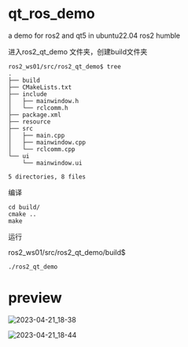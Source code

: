 # qt_ros_demo
a demo for ros2 and qt5 in ubuntu22.04 ros2 humble

进入ros2_qt_demo 文件夹，创建build文件夹
```shell
ros2_ws01/src/ros2_qt_demo$ tree
.
├── build
├── CMakeLists.txt
├── include
│   ├── mainwindow.h
│   └── rclcomm.h
├── package.xml
├── resource
├── src
│   ├── main.cpp
│   ├── mainwindow.cpp
│   └── rclcomm.cpp
└── ui
    └── mainwindow.ui

5 directories, 8 files
```
编译
```shell
cd build/
cmake ..
make
```

运行

ros2_ws01/src/ros2_qt_demo/build$
```shell
./ros2_qt_demo
```
# preview
![2023-04-21_18-38](https://user-images.githubusercontent.com/33952798/233620873-a91bf43f-4caf-431a-b08d-591d4bc732b7.png)

![2023-04-21_18-44](https://user-images.githubusercontent.com/33952798/233621037-e2d03b61-28e2-4547-8826-80d29f70fa01.png)
